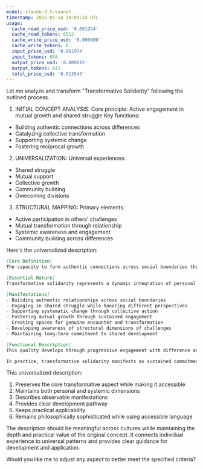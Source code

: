```yaml
---
model: claude-3.5-sonnet
timestamp: 2025-01-14 18:03:33 UTC
usage:
  cache_read_price_usd: '0.001954'
  cache_read_tokens: 6512
  cache_write_price_usd: '0.000000'
  cache_write_tokens: 0
  input_price_usd: '0.001974'
  input_tokens: 658
  output_price_usd: '0.009615'
  output_tokens: 641
  total_price_usd: '0.013543'
---
```


Let me analyze and transform "Transformative Solidarity" following the outlined process.

1. INITIAL CONCEPT ANALYSIS:
Core principle: Active engagement in mutual growth and shared struggle
Key functions: 
- Building authentic connections across differences
- Catalyzing collective transformation
- Supporting systemic change
- Fostering reciprocal growth

2. UNIVERSALIZATION:
Universal experiences:
- Shared struggle
- Mutual support
- Collective growth
- Community building
- Overcoming divisions

3. STRUCTURAL MAPPING:
Primary elements:
- Active participation in others' challenges
- Mutual transformation through relationship
- Systemic awareness and engagement
- Community building across differences

Here's the universalized description:

```markdown
[Core Definition]
The capacity to form authentic connections across social boundaries through shared struggle and mutual support, leading to personal and collective transformation. It combines deep relationship with systematic change, fostering growth for all participants while addressing underlying causes of separation and inequality.

[Essential Nature]
Transformative solidarity represents a dynamic integration of personal relationship and collective action, where authentic connection catalyzes mutual growth and systemic change. It operates through conscious participation in others' struggles while maintaining awareness of structural dimensions, creating spaces where genuine encounter leads to shared transformation. This quality transcends mere sympathy or support, requiring active engagement that reshapes both self and community through sustained, reciprocal relationship.

[Manifestations]
- Building authentic relationships across social boundaries
- Engaging in shared struggle while honoring different perspectives
- Supporting systematic change through collective action
- Fostering mutual growth through sustained engagement
- Creating spaces for genuine encounter and transformation
- Developing awareness of structural dimensions of challenges
- Maintaining long-term commitment to shared development

[Functional Description]
This quality develops through progressive engagement with difference and inequality, beginning with recognition of shared humanity and growing through active participation in others' struggles. It requires balancing immediate relationship with broader awareness, while cultivating capacity for sustained engagement despite challenges. The process builds resilience through shared experience while developing deeper understanding of systemic dimensions.

In practice, transformative solidarity manifests as sustained commitment to specific communities or causes, where regular engagement leads to mutual growth and systematic change. It involves creating spaces for authentic encounter, supporting collective action, and maintaining awareness of both immediate needs and broader structural issues. Success requires balancing active support with receptivity to being changed through the relationship.
```

This universalized description:
1. Preserves the core transformative aspect while making it accessible
2. Maintains both personal and systemic dimensions
3. Describes observable manifestations
4. Provides clear development pathway
5. Keeps practical applicability
6. Remains philosophically sophisticated while using accessible language

The description should be meaningful across cultures while maintaining the depth and practical value of the original concept. It connects individual experience to universal patterns and provides clear guidance for development and application.

Would you like me to adjust any aspect to better meet the specified criteria?